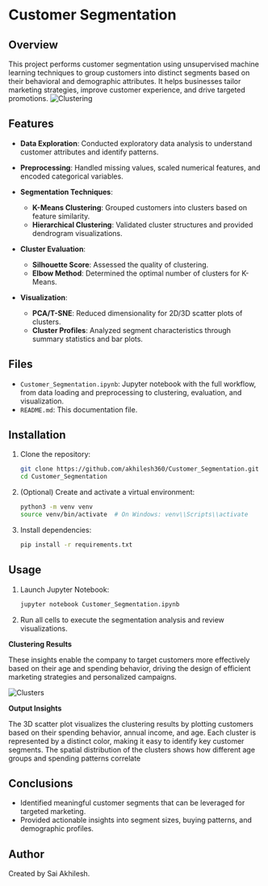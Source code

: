 # Customer Segmentation

## Overview

This project performs customer segmentation using unsupervised machine learning techniques to group customers into distinct segments based on their behavioral and demographic attributes. It helps businesses tailor marketing strategies, improve customer experience, and drive targeted promotions.
![Clustering](https://github.com/user-attachments/assets/0f56ae65-7d77-4b47-bf5b-1948742e4119)

## Features

* **Data Exploration**: Conducted exploratory data analysis to understand customer attributes and identify patterns.
* **Preprocessing**: Handled missing values, scaled numerical features, and encoded categorical variables.
* **Segmentation Techniques**:

  * **K-Means Clustering**: Grouped customers into clusters based on feature similarity.
  * **Hierarchical Clustering**: Validated cluster structures and provided dendrogram visualizations.
* **Cluster Evaluation**:

  * **Silhouette Score**: Assessed the quality of clustering.
  * **Elbow Method**: Determined the optimal number of clusters for K-Means.
* **Visualization**:

  * **PCA/T-SNE**: Reduced dimensionality for 2D/3D scatter plots of clusters.
  * **Cluster Profiles**: Analyzed segment characteristics through summary statistics and bar plots.

## Files

* `Customer_Segmentation.ipynb`: Jupyter notebook with the full workflow, from data loading and preprocessing to clustering, evaluation, and visualization.
* `README.md`: This documentation file.


## Installation

1. Clone the repository:

   ```bash
   git clone https://github.com/akhilesh360/Customer_Segmentation.git
   cd Customer_Segmentation
   ```
2. (Optional) Create and activate a virtual environment:

   ```bash
   python3 -m venv venv
   source venv/bin/activate  # On Windows: venv\\Scripts\\activate
   ```
3. Install dependencies:

   ```bash
   pip install -r requirements.txt
   ```

## Usage

1. Launch Jupyter Notebook:

   ```bash
   jupyter notebook Customer_Segmentation.ipynb
   ```
2. Run all cells to execute the segmentation analysis and review visualizations.

**Clustering Results**


These insights enable the company to target customers more effectively based on their age and spending behavior, driving the design of efficient marketing strategies and personalized campaigns.

![Clusters](https://github.com/user-attachments/assets/893faab6-d695-41dd-9b37-8db5f6af8612)

**Output Insights**

The 3D scatter plot visualizes the clustering results by plotting customers based on their spending behavior, annual income, and age. Each cluster is represented by a distinct color, making it easy to identify key customer segments. The spatial distribution of the clusters shows how different age groups and spending patterns correlate


## Conclusions

* Identified meaningful customer segments that can be leveraged for targeted marketing.
* Provided actionable insights into segment sizes, buying patterns, and demographic profiles.

## Author

Created by Sai Akhilesh.



